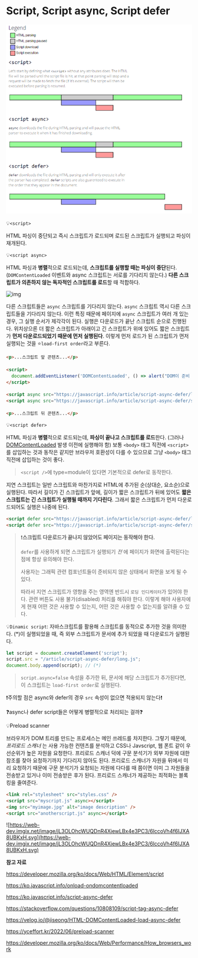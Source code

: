 # Script, Script async, Script defer

![enter image description here](assets/wfL82.png)

💡`<script>`

HTML 파싱이 중단되고 즉시 스크립트가 로드되며 로드된 스크립트가 실행되고 파싱이 재개된다.



💡`<script async>`

HTML 파싱과 **병렬**적으로 로드되는데, **스크립트를 실행할 때는 파싱이 중단**된다.(`DOMContentLoaded` 이벤트와 async 스크립트는 서로를 기다리지 않는다.) **다른 스크립트가 의존하지 않는 독자적인 스크립트를 로드**할 때 적합하다.

![img](assets/images%2Fjiseong%2Fpost%2Fab7693fa-9129-4f7a-a20b-e20fb3307379%2Fimage.png)

다른 스크립트들은 `async` 스크립트를 기다리지 않는다. `async` 스크립트 역시 다른 스크립트들을 기다리지 않는다. 이런 특징 때문에 페이지에 `async` 스크립트가 여러 개 있는 경우, 그 실행 순서가 제각각이 된다. 실행은 다운로드가 끝난 스크립트 순으로 진행된다. 위치상으론 더 짧은 스크립트가 아래이고 긴 스크립트가 위에 있어도 짧은 스크립트가 **먼저 다운로드되었기 때문에 먼저 실행된다**. 이렇게 먼저 로드가 된 스크립트가 먼저 실행되는 것을 ⭐`load-first order`라고 부른다.

```html
<p>...스크립트 앞 콘텐츠...</p>

<script>
  document.addEventListener('DOMContentLoaded', () => alert("DOM이 준비 되었습니다!"));
</script>

<script async src="https://javascript.info/article/script-async-defer/long.js"></script>
<script async src="https://javascript.info/article/script-async-defer/small.js"></script>

<p>...스크립트 뒤 콘텐츠...</p>
```



💡`<script defer>`

HTML 파싱과 **병렬**적으로 로드되는데, **파싱이 끝나고 스크립트를 로드**한다. (그러나 [DOMContentLoaded](https://ko.javascript.info/onload-ondomcontentloaded) 발생 이전에 실행해야 함) 보통 `<body>` 태그 직전에 `<script>`를 삽입하는 것과 동작은 같지만 브라우저 호환성이 다를 수 있으므로 그냥 `<body>` 태그 직전에 삽입하는 것이 좋다.

> `<script />`에 type=module이 있다면 기본적으로 defer로 동작한다.

지연 스크립트는 일반 스크립트와 마찬가지로 HTML에 추가된 순(상대순, 요소순)으로 실행된다. 따라서 길이가 긴 스크립트가 앞에, 길이가 짧은 스크립트가 뒤에 있어도 **짧은 스크립트는 긴 스크립트가 실행될 때까지 기다린다**. 그래서 짧은 스크립트가 먼저 다운로드되어도 실행은 나중에 된다.

```html
<script defer src="https://javascript.info/article/script-async-defer/long.js"></script>
<script defer src="https://javascript.info/article/script-async-defer/small.js"></script>
```

>❗**스크립트 다운로드가 끝나지 않았어도 페이지는 동작해야 한다.**
>
>`defer`를 사용하게 되면 스크립트가 실행되기 *전* 에 페이지가 화면에 출력된다는 점에 항상 유의해야 한다.
>
>사용자는 그래픽 관련 컴포넌트들이 준비되지 않은 상태에서 화면을 보게 될 수 있다.
>
>따라서 지연 스크립트가 영향을 주는 영역엔 반드시 `로딩 인디케이터`가 있어야 한다. 관련 버튼도 사용 불가(disabled) 처리를 해줘야 한다. 이렇게 해야 사용자에게 현재 어떤 것은 사용할 수 있는지, 어떤 것은 사용할 수 없는지를 알려줄 수 있다.

💡`Dinamic script`: 자바스크립트를 활용해 스크립트를 동적으로 추가한 것을 의미한다. (*)이 실행되었을 때, 즉 외부 스크립트가 문서에 추가 되었을 때 다운로드가 실행된다.

```javascript
let script = document.createElement('script');
script.src = "/article/script-async-defer/long.js";
document.body.append(script); // (*)
```

> `script.async=false` 속성을 추가한 뒤, 문서에 해당 스크립트가 추가된다면, 이 스크립트는 `load-first order`로 실행된다. 

❗주의할 점은 async와 defer의 경우 `src` 속성이 없으면 적용되지 않는다❗



❓async나 defer script들은 어떻게 병렬적으로 처리되는 걸까❓

💡Preload scanner

브라우저가 DOM 트리를 만드는 프로세스는 메인 쓰레드를 차지한다. 그렇기 때문에, *프리로드 스캐너* 는 사용 가능한 컨텐츠를 분석하고 CSS나 Javscript, 웹 폰트 같이 우선순위가 높은 자원을 요청한다. 프리로드 스캐너 덕에 구문 분석기가 외부 자원에 대한 참조를 찾아 요청하기까지 기다리지 않아도 된다. 프리로드 스캐너가 자원을 뒤에서 미리 요청하기 때문에 구문 분석기가 요청되는 자원에 다다를 때 쯤이면 이미 그 자원들을 전송받고 있거나 이미 전송받은 후가 된다. 프리로드 스캐너가 제공하는 최적화는 블록킹을 줄여준다.

```html
<link rel="stylesheet" src="styles.css" />
<script src="myscript.js" async></script>
<img src="myimage.jpg" alt="image description" />
<script src="anotherscript.js" async></script>
```

![https://web-dev.imgix.net/image/jL3OLOhcWUQDnR4XjewLBx4e3PC3/6lccoVh4f6IJXA8UBKxH.svg](https://web-dev.imgix.net/image/jL3OLOhcWUQDnR4XjewLBx4e3PC3/6lccoVh4f6IJXA8UBKxH.svg)



**참고 자료**

https://developer.mozilla.org/ko/docs/Web/HTML/Element/script

https://ko.javascript.info/onload-ondomcontentloaded

https://ko.javascript.info/script-async-defer

https://stackoverflow.com/questions/10808109/script-tag-async-defer

https://velog.io/@jiseong/HTML-DOMContentLoaded-load-async-defer

https://yceffort.kr/2022/06/preload-scanner

https://developer.mozilla.org/ko/docs/Web/Performance/How_browsers_work